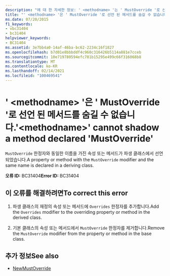 ```yaml
---
description: "에 대 한 자세한 정보: ' <methodname> '는 ' MustOverride '로 선언 된 메서드를 숨길 수 없습니다."
title: "' <methodname> '은 ' MustOverride '로 선언 된 메서드를 숨길 수 없습니다."
ms.date: 07/20/2015
f1_keywords:
- vbc31404
- bc31404
helpviewer_keywords:
- BC31404
ms.assetid: 3e7bb4a0-14af-46ba-bc62-2234c16f1827
ms.openlocfilehash: b7d01e8bbbddf4c960c316426b5114a881e7cceb
ms.sourcegitcommit: 10e719780594efc781b15295e499c66f316068b8
ms.translationtype: MT
ms.contentlocale: ko-KR
ms.lasthandoff: 02/14/2021
ms.locfileid: "100469541"
---
```

# <a name="methodname-cannot-shadow-a-method-declared-mustoverride"></a><span data-ttu-id="3ccb4-103">' \<methodname> '은 ' MustOverride '로 선언 된 메서드를 숨길 수 없습니다.</span><span class="sxs-lookup"><span data-stu-id="3ccb4-103">'\<methodname>' cannot shadow a method declared 'MustOverride'</span></span>

<span data-ttu-id="3ccb4-104">`MustOverride` 한정자와 동일한 이름을 가진 속성 또는 메서드가 파생 클래스에서 선언되었습니다.</span><span class="sxs-lookup"><span data-stu-id="3ccb4-104">A property or method with the `MustOverride` modifier and the same name is declared in a deriving class.</span></span>  
  
 <span data-ttu-id="3ccb4-105">**오류 ID:** BC31404</span><span class="sxs-lookup"><span data-stu-id="3ccb4-105">**Error ID:** BC31404</span></span>  
  
## <a name="to-correct-this-error"></a><span data-ttu-id="3ccb4-106">이 오류를 해결하려면</span><span class="sxs-lookup"><span data-stu-id="3ccb4-106">To correct this error</span></span>  
  
1. <span data-ttu-id="3ccb4-107">파생 클래스의 재정의 속성 또는 메서드에 `Overrides` 한정자를 추가합니다.</span><span class="sxs-lookup"><span data-stu-id="3ccb4-107">Add the `Overrides` modifier to the overriding property or method in the derived class.</span></span>  
  
2. <span data-ttu-id="3ccb4-108">기본 클래스의 속성 또는 메서드에서 `MustOverride` 한정자를 제거합니다.</span><span class="sxs-lookup"><span data-stu-id="3ccb4-108">Remove the `MustOverride` modifier from the property or method in the base class.</span></span>  
  
## <a name="see-also"></a><span data-ttu-id="3ccb4-109">추가 정보</span><span class="sxs-lookup"><span data-stu-id="3ccb4-109">See also</span></span>

- [<span data-ttu-id="3ccb4-110">New</span><span class="sxs-lookup"><span data-stu-id="3ccb4-110">MustOverride</span></span>](../language-reference/modifiers/mustoverride.md)
